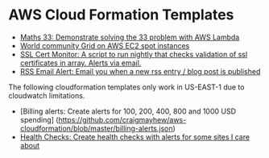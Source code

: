 # AWS Cloud Formation Templates

* [Maths 33: Demonstrate solving the 33 problem with AWS Lambda](https://github.com/craigmayhew/aws-cloudformation/blob/master/maths-33.json)
* [World community Grid on AWS EC2 spot instances](https://github.com/craigmayhew/aws-cloudformation/blob/master/ec2spot-world-community-grid.json)
* [SSL Cert Monitor: A script to run nightly that checks validation of ssl certificates in array. Alerts via email.](https://github.com/craigmayhew/aws-cloudformation/blob/master/aws-ssl-validity-monitor.json)
* [RSS Email Alert: Email you when a new rss entry / blog post is published](https://github.com/craigmayhew/aws-cloudformation/blob/master/aws-rss-alerter.json)

The following cloudformation templates only work in US-EAST-1 due to cloudwatch limitations.
* [Billing alerts: Create alerts for 100, 200, 400, 800 and 1000 USD spending] (https://github.com/craigmayhew/aws-cloudformation/blob/master/billing-alerts.json)
* [Health Checks: Create health checks with alerts for some sites I care about](https://github.com/craigmayhew/aws-cloudformation/blob/master/route53-healthchecks.json)
